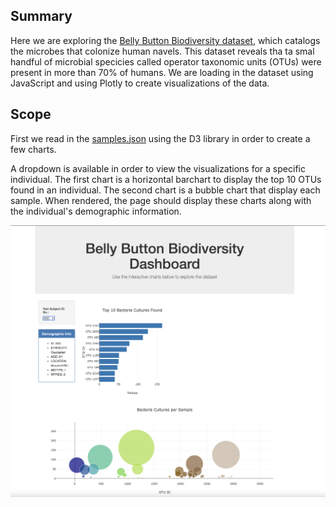 ## Summary

Here we are exploring the [Belly Button Biodiversity dataset](http://robdunnlab.com/projects/belly-button-biodiversity/), which catalogs the microbes that colonize human navels. This dataset reveals tha ta smal handful of microbial specicies called operator taxonomic units (OTUs) were present in more than 70% of humans. We are loading in the dataset using JavaScript and using Plotly to create visualizations of the data.

## Scope

First we read in the [samples.json](data/samples.json) using the D3 library in order to create a few charts.

A dropdown is available in order to view the visualizations for a specific individual. The first chart is a horizontal barchart to display the top 10 OTUs found in an individual. The second chart is a bubble chart that display each sample. When rendered, the page should display these charts along with the individual's demographic information. 

![Page](images/page.png)

